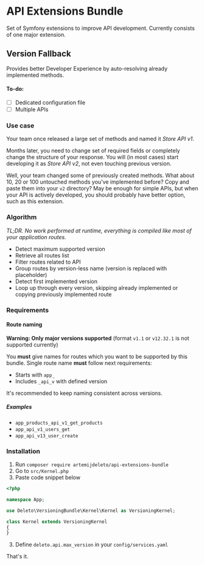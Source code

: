 # API Extensions Bundle

Set of Symfony extensions to improve API development. 
Currently consists of one major extension.

## Version Fallback

Provides better Developer Experience by auto-resolving already implemented methods.

#### To-do:
- [ ] Dedicated configuration file
- [ ] Multiple APIs

### Use case

Your team once released a large set of methods and named it *Store API v1*.

Months later, you need to change set of required fields or completely change the structure of your response. 
You will (in most cases) start developing it as *Store API v2*, not even touching previous version.

Well, your team changed some of previously created methods. What about 10, 20 or 100 untouched methods you've implemented before? 
Copy and paste them into your `v2` directory? May be enough for simple APIs,
but when your API is actively developed, you should probably have better option, such as this extension. 


### Algorithm

*TL;DR. No work performed at runtime, everything is compiled like most of your application routes.*

- Detect maximum supported version
- Retrieve all routes list
- Filter routes related to API
- Group routes by version-less name (version is replaced with placeholder)
- Detect first implemented version
- Loop up through every version, skipping already implemented or copying previously implemented route

### Requirements

#### Route naming

**Warning: Only major versions supported** (format `v1.1` or `v12.32.1` is not supported currently)

You **must** give names for routes which you want to be supported by this bundle.
Single route name **must** follow next requirements:

- Starts with `app_`
- Includes `_api_v` with defined version

It's recommended to keep naming consistent across versions.

##### Examples
- `app_products_api_v1_get_products`
- `app_api_v1_users_get`
- `app_api_v13_user_create`


### Installation


1. Run `composer require artemijdeleto/api-extensions-bundle`
2. Go to `src/Kernel.php`
3. Paste code snippet below
```php
<?php

namespace App;

use Deleto\VersioningBundle\Kernel\Kernel as VersioningKernel;

class Kernel extends VersioningKernel
{
}
```

3. Define `deleto.api.max_version` in your `config/services.yaml`

That's it.
